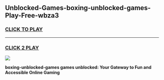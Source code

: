 
## Unblocked-Games-boxing-unblocked-games-Play-Free-wbza3
<h3>
<a href="https://premium76.site?title=boxing-unblocked-games&ref=18A">CLICK TO PLAY</a></h3>
<hr>

<h3>
<a href="https://premium76.site?title=boxing-unblocked-games&ref=18A">CLICK 2 PLAY</a>
  
</h3>

<a href="https://premium76.site?title=boxing-unblocked-games&ref=18A"><img src="https://clearcache.store/games.png"></a>


**boxing-unblocked-games games unblocked: Your Gateway to Fun and Accessible Online Gaming**
